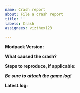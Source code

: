 ```yaml
---
name: Crash report
about: File a crash report
title: ''
labels: Crash
assignees: vizthex123

---
```


**Modpack Version:** 

**What caused the crash?** 


**Steps to reproduce, if applicable:**



***Be sure to attach the game log!***

**Latest.log:**
<!--- You can either attach the file or paste it on GitHub Gist: https://gist.github.com --->
<!-- To find it, navigate to the `logs` folder inside of the modpack's folder. Right-click on the pack then `open folder` to get there, or navigate to the CurseForge install location. -->
